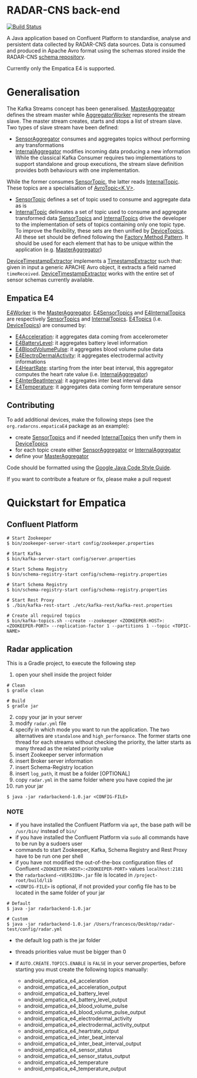 # RADAR-CNS back-end

[![Build Status](https://travis-ci.org/RADAR-CNS/RADAR-Backend.svg?branch=master)](https://travis-ci.org/RADAR-CNS/RADAR-Backend)

A Java application based on Confluent Platform to standardise, analyse and persistent data collected by RADAR-CNS data sources. Data is consumed and produced in Apache Avro format using the schemas stored inside the RADAR-CNS [schema repository](https://github.com/RADAR-CNS/RADAR-Schemas).

Currently only the Empatica E4 is supported.

# Generalisation

The Kafka Streams concept has been generalised. [MasterAggregator][1] defines the stream master while [AggregatorWorker][2] represents the stream slave. The master stream creates, starts and stops a list of stream slave. Two types of slave stream have been defined:
- [SensorAggregator][3] consumes and aggregates topics without performing any transformations
- [InternalAggregator][4] modifies incoming data producing a new information
While the classical Kafka Consumer requires two implementations to support standalone and group executions, the stream slave definition provides both behaviours with one implementation.

While the former consumes [SensorTopic<V>][5], the latter reads [InternalTopic<O>][6]. These topics are a specialisation of [AvroTopic<K,V>]().
- [SensorTopic<V>][5] defines a set of topic used to consume and aggregate data as is
- [InternalTopic<O>][6] delineates a set of topic used to consume and aggregate transformed data
[SensorTopics][7] and [InternalTopics][8] drive the developer to the implementation of sets of topics containing only one topic type. To improve the flexibility, these sets are then unified by [DeviceTopics][9]. All these set should be defined following the [Factory Method Pattern](https://en.wikipedia.org/wiki/Factory_method_pattern). It should be used for each element that has to be unique within the application (e.g. [MasterAggregator][1])

[DeviceTimestampExtractor][10] implements a [TimestampExtractor](http://docs.confluent.io/3.1.0/streams/javadocs/index.html) such that: given in input a generic APACHE Avro object, it extracts a field named `timeReceived`. [DeviceTimestampExtractor][10] works with the entire set of sensor schemas currently available.

## Empatica E4

[E4Worker][11] is the [MasterAggregator][1]. [E4SensorTopics][12] and [E4InternalTopics][13] are respectively [SensorTopics][7] and [InternalTopics][8]. [E4Topics][14] (i.e. [DeviceTopics][9]) are consumed by:
- [E4Acceleration][15]: it aggregates data coming from accelerometer
- [E4BatteryLevel][16]: it aggregates battery level information
- [E4BloodVolumePulse][17]: it aggregates blood volume pulse data
- [E4ElectroDermalActivity][18]: it aggregates electrodermal activity informations
- [E4HeartRate][19]: starting from the inter beat interval, this aggregator computes the heart rate value  (i.e. [InternalAggregator][4])
- [E4InterBeatInterval][20]: it aggregates inter beat interval data
- [E4Temperature][21]: it aggregates data coming form temperature sensor

## Contributing

To add additional devices, make the following steps (see the `org.radarcns.empaticaE4` package as an example):
- create [SensorTopics][7] and if needed [InternalTopics][8] then unify them in [DeviceTopics][9]
- for each topic create either [SensorAggregator][3] or [InternalAggregator][4]
- define your [MasterAggregator][1]

Code should be formatted using the [Google Java Code Style Guide](https://google.github.io/styleguide/javaguide.html).

If you want to contribute a feature or fix, please make a pull request

# Quickstart for Empatica

## Confluent Platform

```shell
# Start Zookeeper
$ bin/zookeeper-server-start config/zookeeper.properties

# Start Kafka
$ bin/kafka-server-start config/server.properties

# Start Schema Registry
$ bin/schema-registry-start config/schema-registry.properties

# Start Schema Registry
$ bin/schema-registry-start config/schema-registry.properties

# Start Rest Proxy
$ ./bin/kafka-rest-start ./etc/kafka-rest/kafka-rest.properties

# Create all required topics
$ bin/kafka-topics.sh --create --zookeeper <ZOOKEEPER-HOST>:<ZOOKEEPER-PORT> --replication-factor 1 --partitions 1 --topic <TOPIC-NAME>
```

## Radar application

This is a Gradle project, to execute the following step
1. open your shell inside the project folder
```shell
# Clean
$ gradle clean

# Build
$ gradle jar
```
2. copy your jar in your server
3. modify `radar.yml` file
  1. specify in which mode you want to run the application. The two alternatives are `standalone` and `high_performance`. The former starts one thread for each streams without checking the priority, the latter starts as many thread as the related priority value
  1. insert Zookeeper server information
  2. insert Broker server information
  3. insert Schema-Registry location
  4. insert `log_path`, it must be a folder [OPTIONAL]
4. copy `radar.yml` in the same folder where you have copied the jar
5. run your jar
```shell
$ java -jar radarbackend-1.0.jar <CONFIG-FILE>
```

### NOTE
- if you have installed the Confluent Platform via `apt`, the base path will be `/usr/bin/` instead of `bin/`
- if you have installed the Confluent Platform via `sudo` all commands have to be run by a sudoers user 
- commands to start Zookeeper, Kafka, Schema Registry and Rest Proxy have to be run one per shell
- if you have not modified the out-of-the-box configuration files of Confluent `<ZOOKEEPER-HOST>:<ZOOKEEPER-PORT>` values `localhost:2181`
- the `radarbackend-<VERSION>.jar` file is located in `/project-root/build/lib`
- `<CONFIG-FILE>` is optional, if not provided your config file has to be located in the same folder of your jar
```shell
# Default
$ java -jar radarbackend-1.0.jar

# Custom
$ java -jar radarbackend-1.0.jar /Users/francesco/Desktop/radar-test/config/radar.yml
```
- the default log path is the jar folder
- threads priorities value must be bigger than 0
- if `AUTO.CREATE.TOPICS.ENABLE` is `FALSE` in your server.properties, before starting you must create the following topics manually: 
  - android_empatica_e4_acceleration
  - android_empatica_e4_acceleration_output
  - android_empatica_e4_battery_level
  - android_empatica_e4_battery_level_output
  - android_empatica_e4_blood_volume_pulse
  - android_empatica_e4_blood_volume_pulse_output
  - android_empatica_e4_electrodermal_activity
  - android_empatica_e4_electrodermal_activity_output
  - android_empatica_e4_heartrate_output
  - android_empatica_e4_inter_beat_interval
  - android_empatica_e4_inter_beat_interval_output
  - android_empatica_e4_sensor_status
  - android_empatica_e4_sensor_status_output
  - android_empatica_e4_temperature
  - android_empatica_e4_temperature_output

  [1]: https://github.com/RADAR-CNS/RADAR-Backend/blob/master/src/main/java/org/radarcns/stream/aggregator/MasterAggregator.java
  [2]: https://github.com/RADAR-CNS/RADAR-Backend/blob/master/src/main/java/org/radarcns/stream/aggregator/AggregatorWorker.java
  [3]: https://github.com/RADAR-CNS/RADAR-Backend/blob/master/src/main/java/org/radarcns/stream/aggregator/SensorAggregator.java
  [4]: https://github.com/RADAR-CNS/RADAR-Backend/blob/master/src/main/java/org/radarcns/stream/aggregator/InternalAggregator.java
  [5]: https://github.com/RADAR-CNS/RADAR-Backend/blob/master/src/main/java/org/radarcns/topic/sensor/SensorTopic.java
  [6]: https://github.com/RADAR-CNS/RADAR-Backend/blob/master/src/main/java/org/radarcns/topic/Internal/InternalTopic.java
  [7]: https://github.com/RADAR-CNS/RADAR-Backend/blob/master/src/main/java/org/radarcns/topic/sensor/SensorTopics.java
  [8]: https://github.com/RADAR-CNS/RADAR-Backend/blob/master/src/main/java/org/radarcns/topic/Internal/InternalTopics.java
  [9]: https://github.com/RADAR-CNS/RADAR-Backend/blob/master/src/main/java/org/radarcns/topic/device/DeviceTopics.java
  [10]: https://github.com/RADAR-CNS/RADAR-Backend/blob/master/src/main/java/org/radarcns/stream/aggregator/DeviceTimestampExtractor.java
  [11]: https://github.com/RADAR-CNS/RADAR-Backend/blob/master/src/main/java/org/radarcns/empaticaE4/E4Worker.java
  [12]: https://github.com/RADAR-CNS/RADAR-Backend/blob/master/src/main/java/org/radarcns/empaticaE4/topic/E4SensorTopics.java
  [13]: https://github.com/RADAR-CNS/RADAR-Backend/blob/master/src/main/java/org/radarcns/empaticaE4/topic/E4InternalTopics.java
  [14]: https://github.com/RADAR-CNS/RADAR-Backend/blob/master/src/main/java/org/radarcns/empaticaE4/topic/E4Topics.java
  [15]: https://github.com/RADAR-CNS/RADAR-Backend/blob/master/src/main/java/org/radarcns/empaticaE4/streams/E4Acceleration.java
  [16]: https://github.com/RADAR-CNS/RADAR-Backend/blob/master/src/main/java/org/radarcns/empaticaE4/streams/E4BatteryLevel.java
  [17]: https://github.com/RADAR-CNS/RADAR-Backend/blob/master/src/main/java/org/radarcns/empaticaE4/streams/E4BloodVolumePulse.java
  [18]: https://github.com/RADAR-CNS/RADAR-Backend/blob/master/src/main/java/org/radarcns/empaticaE4/streams/E4ElectroDermalActivity.java
  [19]: https://github.com/RADAR-CNS/RADAR-Backend/blob/master/src/main/java/org/radarcns/empaticaE4/streams/E4HeartRate.java
  [20]: https://github.com/RADAR-CNS/RADAR-Backend/blob/master/src/main/java/org/radarcns/empaticaE4/streams/E4InterBeatInterval.java
  [21]: https://github.com/RADAR-CNS/RADAR-Backend/blob/master/src/main/java/org/radarcns/empaticaE4/streams/E4Temperature.java
